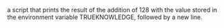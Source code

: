  a script that prints the result of the addition of 128 with the value stored in the environment variable TRUEKNOWLEDGE, followed by a new line.
